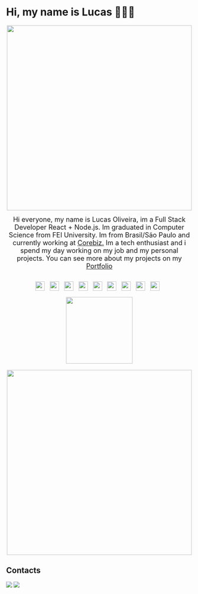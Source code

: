 # Hi, my name is Lucas 🧑🏻‍💻

<div align="center">
  <img align="center" width="500" src="https://c.tenor.com/Unrbryt4npgAAAAC/anime-sad.gif" />
  <br />
  <p>
    <font size="4">Hi everyone, my name
      is Lucas Oliveira, im a Full Stack Developer React + Node.js. Im
      graduated in Computer Science from FEI University.
      Im from Brasil/São Paulo and currently working at <a href="https://www.corebiz.ag/en">Corebiz.</a> Im a tech
      enthusiast and i spend my day working on my job and my personal projects. You can see more about my projects on my
      <a href="https://lucasoliveira.dev.br">Portfolio</a>
    </font>
  </p>
</div>
<div align="center">

  <div>
    <div align="center">
      <br>
      <img align="center" height="25"
        src="https://img.shields.io/badge/React-20232A?style=for-the-badge&logo=react&logoColor=61DAFB"
        style="margin-right: 10px;">
      <img align="center" height="25" src="https://img.shields.io/badge/-VTEX-red?style=for-the-badge&logoColor=61DAFB"
        style="margin-right: 10px;">
      <img align="center" height="25"
        src="https://img.shields.io/badge/JavaScript-F7DF1E?style=for-the-badge&logo=javascript&logoColor=black"
        style="margin-right: 10px;">
      <img align="center" height="25"
        src="https://img.shields.io/badge/TypeScript-007ACC?style=for-the-badge&logo=typescript&logoColor=white"
        style="margin-right: 10px;">
      <img align="center" height="25"
        src="https://img.shields.io/badge/HTML5-E34F26?style=for-the-badge&logo=html5&logoColor=white"
        style="margin-right: 10px;">
      <img align="center" height="25"
        src="https://img.shields.io/badge/CSS3-1572B6?style=for-the-badge&logo=css3&logoColor=white"
        style="margin-right: 10px;">
      <img align="center" height="25"
        src="https://img.shields.io/badge/Node.js-339933?style=for-the-badge&logo=nodedotjs&logoColor=white"
        style="margin-right: 10px;">
      <img align="center" height="25"
        src="https://img.shields.io/badge/Express.js-000000?style=for-the-badge&logo=express&logoColor=white"
        style="margin-right: 10px;">
      <img align="center" height="25"
        src="https://img.shields.io/badge/Sass-CC6699?style=for-the-badge&logo=sass&logoColor=white"
        style="margin-right: 10px;">
    </div>
    <br />
    <div class="status">
      <a href="https://github.com/lukaskunn">
        <img height="180em"
          src="https://github-readme-stats.vercel.app/api?username=lukaskunn&show_icons=true&theme=merko&include_all_commits=true&count_private=true" />
      </a>
    </div>
  </div>
  <br />
  <img align="center" width="500" src="https://media.tenor.com/aWk5RrGSa2AAAAAC/bored-misato.gif" />
</div>
<h2>Contacts</h2>
<div>
  <a href="mailto:lucassioliveira098@gmail.com"><img
      src="https://img.shields.io/badge/-Gmail-%23333?style=for-the-badge&logo=gmail&logoColor=white"
      target="_blank"></a>
  <a href="https://www.linkedin.com/in/lucas-oliveira-997810198" target="_blank"><img
      src="https://img.shields.io/badge/-LinkedIn-%230077B5?style=for-the-badge&logo=linkedin&logoColor=white"
      target="_blank"></a>
</div>